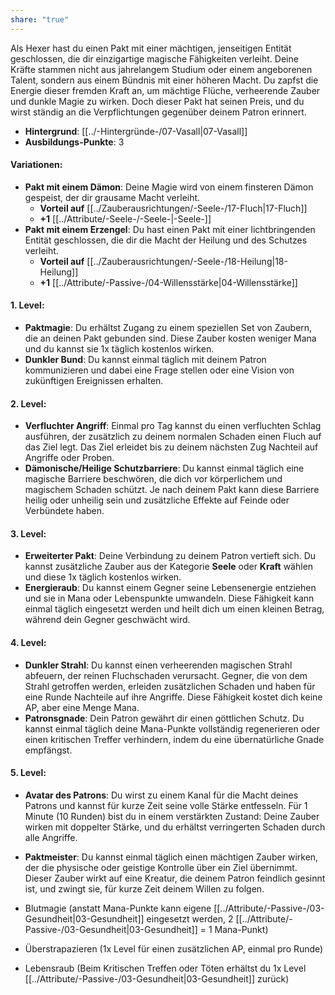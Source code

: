 ```yaml
---
share: "true"
---
```

Als Hexer hast du einen Pakt mit einer mächtigen, jenseitigen Entität geschlossen, die dir einzigartige magische Fähigkeiten verleiht. Deine Kräfte stammen nicht aus jahrelangem Studium oder einem angeborenen Talent, sondern aus einem Bündnis mit einer höheren Macht. Du zapfst die Energie dieser fremden Kraft an, um mächtige Flüche, verheerende Zauber und dunkle Magie zu wirken. Doch dieser Pakt hat seinen Preis, und du wirst ständig an die Verpflichtungen gegenüber deinem Patron erinnert.  
  
- **Hintergrund**: [[../-Hintergründe-/07-Vasall|07-Vasall]]  
- **Ausbildungs-Punkte**: 3  
  
#### **Variationen:**  
  
- **Pakt mit einem Dämon**: Deine Magie wird von einem finsteren Dämon gespeist, der dir grausame Macht verleiht.  
    - **Vorteil auf** [[../Zauberausrichtungen/-Seele-/17-Fluch|17-Fluch]]  
    - **+1** [[../Attribute/-Seele-/-Seele-|-Seele-]]  
- **Pakt mit einem Erzengel**: Du hast einen Pakt mit einer lichtbringenden Entität geschlossen, die dir die Macht der Heilung und des Schutzes verleiht.  
    - **Vorteil auf** [[../Zauberausrichtungen/-Seele-/18-Heilung|18-Heilung]]  
    - **+1** [[../Attribute/-Passive-/04-Willensstärke|04-Willensstärke]]  
  
#### **1. Level:**  
  
- **Paktmagie**: Du erhältst Zugang zu einem speziellen Set von Zaubern, die an deinen Pakt gebunden sind. Diese Zauber kosten weniger Mana und du kannst sie 1x täglich kostenlos wirken.  
- **Dunkler Bund**: Du kannst einmal täglich mit deinem Patron kommunizieren und dabei eine Frage stellen oder eine Vision von zukünftigen Ereignissen erhalten.  
  
#### **2. Level:**  
  
- **Verfluchter Angriff**: Einmal pro Tag kannst du einen verfluchten Schlag ausführen, der zusätzlich zu deinem normalen Schaden einen Fluch auf das Ziel legt. Das Ziel erleidet bis zu deinem nächsten Zug Nachteil auf Angriffe oder Proben.  
- **Dämonische/Heilige Schutzbarriere**: Du kannst einmal täglich eine magische Barriere beschwören, die dich vor körperlichem und magischem Schaden schützt. Je nach deinem Pakt kann diese Barriere heilig oder unheilig sein und zusätzliche Effekte auf Feinde oder Verbündete haben.  
  
#### **3. Level:**  
  
- **Erweiterter Pakt**: Deine Verbindung zu deinem Patron vertieft sich. Du kannst zusätzliche Zauber aus der Kategorie **Seele** oder **Kraft** wählen und diese 1x täglich kostenlos wirken.  
- **Energieraub**: Du kannst einem Gegner seine Lebensenergie entziehen und sie in Mana oder Lebenspunkte umwandeln. Diese Fähigkeit kann einmal täglich eingesetzt werden und heilt dich um einen kleinen Betrag, während dein Gegner geschwächt wird.  
  
#### **4. Level:**  
  
- **Dunkler Strahl**: Du kannst einen verheerenden magischen Strahl abfeuern, der reinen Fluchschaden verursacht. Gegner, die von dem Strahl getroffen werden, erleiden zusätzlichen Schaden und haben für eine Runde Nachteile auf ihre Angriffe. Diese Fähigkeit kostet dich keine AP, aber eine Menge Mana.  
- **Patronsgnade**: Dein Patron gewährt dir einen göttlichen Schutz. Du kannst einmal täglich deine Mana-Punkte vollständig regenerieren oder einen kritischen Treffer verhindern, indem du eine übernatürliche Gnade empfängst.  
  
#### **5. Level:**  
  
- **Avatar des Patrons**: Du wirst zu einem Kanal für die Macht deines Patrons und kannst für kurze Zeit seine volle Stärke entfesseln. Für 1 Minute (10 Runden) bist du in einem verstärkten Zustand: Deine Zauber wirken mit doppelter Stärke, und du erhältst verringerten Schaden durch alle Angriffe.  
- **Paktmeister**: Du kannst einmal täglich einen mächtigen Zauber wirken, der die physische oder geistige Kontrolle über ein Ziel übernimmt. Dieser Zauber wirkt auf eine Kreatur, die deinem Patron feindlich gesinnt ist, und zwingt sie, für kurze Zeit deinem Willen zu folgen.  
  
  
  
- Blutmagie (anstatt Mana-Punkte kann eigene [[../Attribute/-Passive-/03-Gesundheit|03-Gesundheit]] eingesetzt werden, 2 [[../Attribute/-Passive-/03-Gesundheit|03-Gesundheit]] = 1 Mana-Punkt)  
- Überstrapazieren (1x Level für einen zusätzlichen AP, einmal pro Runde)  
- Lebensraub (Beim Kritischen Treffen oder Töten erhältst du 1x Level [[../Attribute/-Passive-/03-Gesundheit|03-Gesundheit]] zurück)